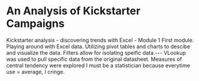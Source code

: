 # An Analysis of Kickstarter Campaigns
Kickstarter analysis - discovering trends with Excel - Module 1
First module. Playing around with Excel data. Utilizing pivot tables and charts to descibe and visualize the data. Filters allow for isolating speific data.---
VLookup was used to pull specific data from the original datasheet. 
Measures of central tendency were explored 
I must be a statistician because everytime use = average, I cringe.
